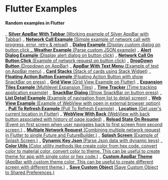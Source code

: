 # Flutter Examples

#### Random examples in Flutter
_ <a href="https://github.com/sharmadhiraj/flutter_examples/blob/master/lib/screens/silver_appbar_with_tabbar.dart" target="_blank">
**Silver AppBar With Tabbar** (Working example of Silver AppBar with Tabbar)</a></a></a>
_ <a href="https://github.com/sharmadhiraj/flutter_examples/blob/master/lib/screens/network_example.dart" target="_blank">
**Network Call Example** (Simple example of network call with progress, error, retry &
reload)</a></a>
_ <a href="https://github.com/sharmadhiraj/flutter_examples/blob/master/lib/screens/dialog.dart" target="_blank">
**Dialog Example** (Display custom dialog on button click
_ <a href="https://github.com/sharmadhiraj/flutter_examples/blob/master/lib/screens/weather.dart" target="_blank">
**Weather Example** (Parse custom JSON example)</a></a>
_ <a href="https://github.com/sharmadhiraj/flutter_examples/blob/master/lib/screens/alert_dialog.dart" target="_blank">
**Alert Dialog Example** (Display alert dialog on button click)</a></a>
_ <a href="https://github.com/sharmadhiraj/flutter_examples/blob/master/lib/screens/posts.dart" target="_blank">
**Network Call On Button Click** (Example of network request on button click)</a></a>
_ <a href="https://github.com/sharmadhiraj/flutter_examples/blob/master/lib/screens/dropdown_button_navigation.dart" target="_blank">
**DropDown Button** (Dropdown on AppBar)</a></a>
_ <a href="https://github.com/sharmadhiraj/flutter_examples/blob/master/lib/screens/app_bar_with_text_menu.dart" target="_blank">
**AppBar With Text Menu** (Example of text on AppBar menu)</a></a>
_ <a href="https://github.com/sharmadhiraj/flutter_examples/blob/master/lib/screens/stack_of_cards.dart" target="_blank">
**Card Stacks** (Stack of cards using Stack Widget)</a></a>
_ <a href="https://github.com/sharmadhiraj/flutter_examples/blob/master/lib/screens/fab.dart" target="_blank">
**Floating Action Button Example** (Floating Action Button with show SnackBar on press)</a></a>
_ <a href="https://github.com/sharmadhiraj/flutter_examples/blob/master/lib/screens/grid_view.dart" target="_blank">
**Grid View** (Grid View Example on Flutter)</a></a>
_ <a href="https://github.com/sharmadhiraj/flutter_examples/blob/master/lib/screens/expansion_tiles.dart" target="_blank">
**Expansion Tiles Example** (Multilevel Expansion Tiles)</a></a>
_ <a href="https://github.com/sharmadhiraj/flutter_examples/blob/master/lib/screens/time_tracking.dart" target="_blank">
**Time Tracker** (Time tracking application example)</a></a>
_ <a href="https://github.com/sharmadhiraj/flutter_examples/blob/master/lib/screens/snackbar_dialog.dart" target="_blank">
**SnackBar Dialog** (Show SnackBar on button press)</a></a>
_ <a href="https://github.com/sharmadhiraj/flutter_examples/blob/master/lib/screens/list_detail_example.dart" target="_blank">
**List Detail Example** (Example of navigation from list to detail screen)</a></a>
_ <a href="https://github.com/sharmadhiraj/flutter_examples/blob/master/lib/screens/webview_example.dart" target="_blank">
**Web View Example** (Example of WebView with open in external browser option)</a></a>
_ <a href="https://github.com/sharmadhiraj/flutter_examples/blob/master/lib/screens/pull_to_refresh.dart" target="_blank">
**Pull To Refresh Example** (Pull To Refresh Example)</a></a>
_ <a href="https://github.com/sharmadhiraj/flutter_examples/blob/master/lib/screens/location.dart" target="_blank">
**Location** (Get user's current location in Flutter)</a></a>
_ <a href="https://github.com/sharmadhiraj/flutter_examples/blob/master/lib/screens/webview_back.dart" target="_blank">
**WebView With Back** (WebView with back button associated with history of page loaded)</a></a>
_ <a href="https://github.com/sharmadhiraj/flutter_examples/blob/master/lib/screens/reload_state_on_resume.dart" target="_blank">
**Reload State On Resume** (Event on first screen when user navigates back to first screen from
second screen.)</a></a>
_ <a href="https://github.com/sharmadhiraj/flutter_examples/blob/master/lib/screens/multiple_network_requests.dart" target="_blank">
**Multiple Network Request** (Combining multiple network request in Flutter to single Future and
FutureBuilder.)</a></a>
_ <a href="https://github.com/sharmadhiraj/flutter_examples/blob/master/lib/screens/splash.dart" target="_blank">
**Splash Screen** (Example of Splash Screen.)</a></a>
_ <a href="https://github.com/sharmadhiraj/flutter_examples/blob/master/lib/screens/dynamic_key_json.dart" target="_blank">
**Dynamic Key Json** (Parse Json data with dynamic keys)</a></a>
_ <a href="https://github.com/sharmadhiraj/flutter_examples/blob/master/lib/screens/color_utils.dart" target="_blank">
**Color Utils** (Color utility methods like create color from hex code, convert color to material
color, convert color to theme. This can be useful to create theme for app with single color or hex
code.)</a></a>
_ <a href="https://github.com/sharmadhiraj/flutter_examples/blob/master/lib/screens/custom_appbar_theme.dart" target="_blank">
**Custom AppBar Theme** (AppBar with custom theme color. This can be useful to create different
screen with different theme.)</a></a>
_ <a href="https://github.com/sharmadhiraj/flutter_examples/blob/master/lib/screens/save_custom_object.dart" target="_blank">
**Save Custom Object** (Save Custom Object to Shared Preferences.)</a></a>
